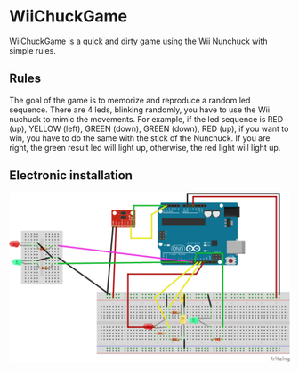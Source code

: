 # WiiChuckGame

WiiChuckGame is a quick and dirty game using the Wii Nunchuck with simple rules.

## Rules

The goal of the game is to memorize and reproduce a random led sequence. There are 4 leds, blinking randomly, you have to use the Wii nuchuck to mimic the movements.
For example, if the led sequence is RED (up), YELLOW (left), GREEN (down), GREEN (down), RED (up), if you want to win, you have to do the same with the stick of the Nunchuck.
If you are right, the green result led will light up, otherwise, the red light will light up.

## Electronic installation

![Alt text](GameWiiChuck_bb.png?raw=true "Fritizing schema")
